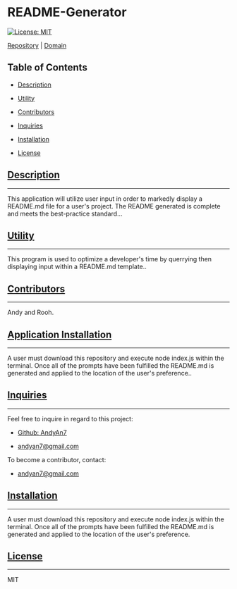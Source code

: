 
# README-Generator

[![License: MIT](https://img.shields.io/badge/license-MIT-red.svg)](https://opensource.org/licenses)

[Repository](https://github.com/AndyAn7) | [Domain](https://github.com/AndyAn7/README-Generator/blob/main/readmeGen/README-Generator.md)

## Table of Contents
- [Description](#description)

- [Utility](#utility)

- [Contributors](#contributors)

- [Inquiries](#inquiries)

- [Installation](#installation)

- [License](#license)



## [Description](#description)
---
<a name="description"></a>
This application will utilize user input in order to markedly display a README.md file for a user's project. The README generated is complete and meets the best-practice standard...

## [Utility](#utility)
---
<a name="usage"></a>
This program is used to optimize a developer's time by querrying then displaying input within a README.md template..

## [Contributors](#contributors)
---
<a name="contribution"></a>
Andy and Rooh.

## [Application Installation](#installation)
---
<a name="installation"></a>
A user must download this repository and execute node index.js within the terminal. Once all of the prompts have been fulfilled the README.md is generated and applied to the location of the user's preference..

## [Inquiries](#inquiries)
---
<a name="inquiries"></a>
Feel free to inquire in regard to this project:

- [Github: AndyAn7](https://github.com/AndyAn7)

- andyan7@gmail.com

To become a contributor, contact:
- andyan7@gmail.com

## [Installation](#installation)
---
<a name="installation"></a>
A user must download this repository and execute node index.js within the terminal. Once all of the prompts have been fulfilled the README.md is generated and applied to the location of the user's preference.

## [License](#license)
---
<a name="license"></a>
MIT

    